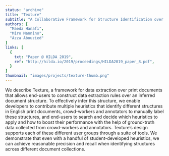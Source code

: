 ```yaml
---
status: "archive"
title: "Texture"
subtitle: "A Collaborative Framework for Structure Identification over Print Documents"
authors: [
  "Maeda Hanafi", 
  "Miro Mannino", 
  "Azza Abouzied"
]
links: [
  {
    txt: "Paper @ HILDA 2019",
    ref: "http://hilda.io/2019/proceedings/HILDA2019_paper_8.pdf",
  }
]
thumbnail: "images/projects/texture-thumb.png"
---
```

We describe Texture, a framework for data extraction over print documents that allows end-users to construct data extraction rules over an inferred document structure. To effectively infer this structure, we enable developers to contribute multiple heuristics that identify different structures in English print documents, crowd-workers and annotators to manually label these structures, and end-users to search and decide which heuristics to apply and how to boost their performance with the help of ground-truth data collected from crowd-workers and annotators. Texture’s design supports each of these different user groups through a suite of tools. We demonstrate that even with a handful of student-developed heuristics, we can achieve reasonable precision and recall when identifying structures across different document collections.
